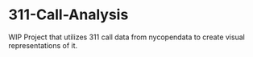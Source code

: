 # 311-Call-Analysis
WIP Project that utilizes 311 call data from nycopendata to create visual representations of it.
